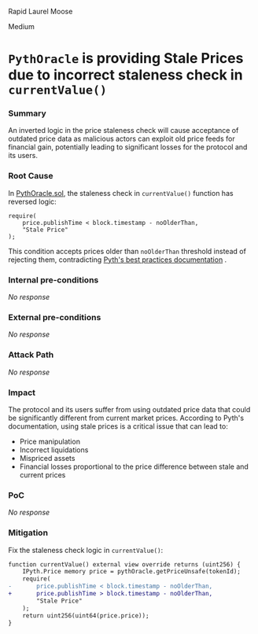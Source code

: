 Rapid Laurel Moose

Medium

# `PythOracle` is providing Stale Prices due to incorrect staleness check in `currentValue()`

### Summary

An inverted logic in the price staleness check will cause acceptance of outdated price data as malicious actors can exploit old price feeds for financial gain, potentially leading to significant losses for the protocol and its users.


### Root Cause

In [PythOracle.sol](https://github.com/sherlock-audit/2024-11-oku/blob/ee3f781a73d65e33fb452c9a44eb1337c5cfdbd6/oku-custom-order-types/contracts/oracle/External/PythOracle.sol#L28-L31), the staleness check in `currentValue()` function has reversed logic:
```solidity
require(
    price.publishTime < block.timestamp - noOlderThan,
    "Stale Price"
);
```
This condition accepts prices older than `noOlderThan` threshold instead of rejecting them, contradicting [Pyth's best practices documentation](https://docs.pyth.network/documentation/pythnet-price-feeds/best-practices
) .




### Internal pre-conditions

_No response_

### External pre-conditions

_No response_

### Attack Path

_No response_

### Impact

The protocol and its users suffer from using outdated price data that could be significantly different from current market prices. According to Pyth's documentation, using stale prices is a critical issue that can lead to:
- Price manipulation
- Incorrect liquidations
- Mispriced assets
- Financial losses proportional to the price difference between stale and current prices


### PoC

_No response_

### Mitigation

Fix the staleness check logic in `currentValue()`:
```diff
function currentValue() external view override returns (uint256) {
    IPyth.Price memory price = pythOracle.getPriceUnsafe(tokenId);
    require(
-       price.publishTime < block.timestamp - noOlderThan,
+       price.publishTime > block.timestamp - noOlderThan,
        "Stale Price"
    );
    return uint256(uint64(price.price));
}
```
